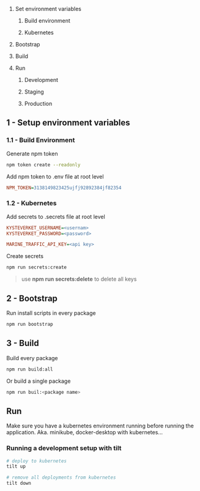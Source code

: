 1. Set environment variables
   
   1. Build environment
   
   2. Kubernetes

2. Bootstrap

3. Build

4. Run
   
   1. Development
   
   2. Staging
   
   3. Production

## 1 - Setup environment variables

### 1.1 - Build Environment

Generate npm token

```bash
npm token create --readonly
```

Add npm token to .env file at root level

```ini
NPM_TOKEN=3138149823425ujfj92892384jf82354
```

### 1.2 - Kubernetes

Add secrets to .secrets file at root level

```ini
KYSTEVERKET_USERNAME=<usernam>
KYSTEVERKET_PASSWORD=<password>

MARINE_TRAFFIC_API_KEY=<api key>
```

Create secrets 

```bash
npm run secrets:create
```

> use **npm run secrets:delete** to delete all keys 

## 

## 2 - Bootstrap

Run install scripts in every package

```bash
npm run bootstrap
```

## 

## 3 - Build

Build every package

```bash
npm run build:all
```

Or build a single package

```bash
npm run buil:<package name>
```

## Run

Make sure you have a kubernetes environment running before running the application.  Aka. minikube, docker-desktop with kubernetes...

### Running a development setup with tilt

```bash
# deploy to kubernetes
tilt up

# remove all deployments from kubernetes
tilt down 
```

### 
